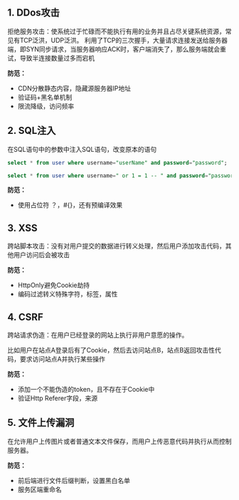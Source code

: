 ## 1. DDos攻击

拒绝服务攻击：使系统过于忙碌而不能执行有用的业务并且占尽关键系统资源，常见有TCP泛洪，UDP泛洪。
利用了TCP的三次握手，大量请求连接发送给服务器端，即SYN同步请求，当服务器响应ACK时，客户端消失了，那么服务端就会重试，导致半连接数量过多而宕机

**防范：**

* CDN分散静态内容，隐藏源服务器IP地址
* 验证码+黑名单机制
* 限流降级，访问频率









## 2. SQL注入

在SQL语句中的参数中注入SQL语句，改变原本的语句

```sql
select * from user where username="userName" and password="password";

select * from user where username=" or 1 = 1 -- " and password="password";
```

**防范：**

* 使用占位符 ？，#{}，还有预编译效果









## 3. XSS

跨站脚本攻击：没有对用户提交的数据进行转义处理，然后用户添加攻击代码，其他用户访问后会被攻击

**防范：**

* HttpOnly避免Cookie劫持
* 编码过滤转义特殊字符，标签，属性









## 4. CSRF

跨站请求伪造：在用户已经登录的网站上执行非用户意愿的操作。

比如用户在站点A登录后有了Cookie，然后去访问站点B，站点B返回攻击性代码，要求访问站点A并执行某些操作

**防范：**

* 添加一个不能伪造的token，且不存在于Cookie中
* 验证Http Referer字段，来源









## 5. 文件上传漏洞

在允许用户上传图片或者普通文本文件保存，而用户上传恶意代码并执行从而控制服务器。

**防范：**

* 前后端进行文件后缀判断，设置黑白名单
* 服务区端重命名
